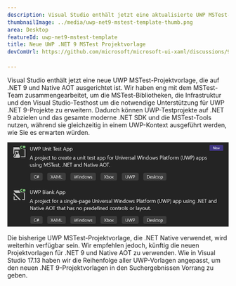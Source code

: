 ```yaml
---
description: Visual Studio enthält jetzt eine aktualisierte UWP MSTest-Projektvorlage, die auf .NET 9 und Native AOT zugeschnitten ist.
thumbnailImage: ../media/uwp-net9-mstest-template-thumb.png
area: Desktop
featureId: uwp-net9-mstest-template
title: Neue UWP .NET 9 MSTest Projektvorlage
devComUrl: https://github.com/microsoft/microsoft-ui-xaml/discussions/9983

---
```



Visual Studio enthält jetzt eine neue UWP MSTest-Projektvorlage, die auf .NET 9 und Native AOT ausgerichtet ist. Wir haben eng mit dem MSTest-Team zusammengearbeitet, um die MSTest-Bibliotheken, die Infrastruktur und den Visual Studio-Testhost um die notwendige Unterstützung für UWP .NET 9-Projekte zu erweitern. Dadurch können UWP-Testprojekte auf .NET 9 abzielen und das gesamte moderne .NET SDK und die MSTest-Tools nutzen, während sie gleichzeitig in einem UWP-Kontext ausgeführt werden, wie Sie es erwarten würden.

![UWP .NET 9 MSTest Projektvorlagen](../media/uwp-net9-mstest-template.png)

Die bisherige UWP MSTest-Projektvorlage, die .NET Native verwendet, wird weiterhin verfügbar sein. Wir empfehlen jedoch, künftig die neuen Projektvorlagen für .NET 9 und Native AOT zu verwenden. Wie in Visual Studio 17.13 haben wir die Reihenfolge aller UWP-Vorlagen angepasst, um den neuen .NET 9-Projektvorlagen in den Suchergebnissen Vorrang zu geben.
